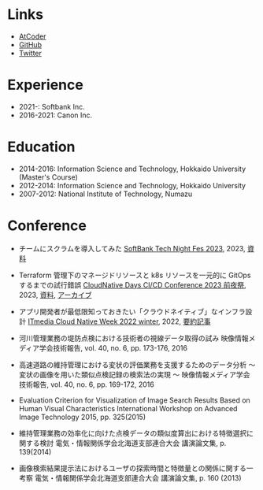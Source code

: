 # Links
- [AtCoder](https://atcoder.jp/users/uya116)
- [GitHub](https://github.com/uya116)
- [Twitter](https://twitter.com/_uya116)

# Experience
- 2021-: Softbank Inc.
- 2016-2021: Canon Inc.

# Education
- 2014-2016: Information Science and Technology, Hokkaido University (Master's Course)
- 2012-2014: Information Science and Technology, Hokkaido University
- 2007-2012: National Institute of Technology, Numazu

# Conference

- チームにスクラムを導入してみた
[SoftBank Tech Night Fes 2023](https://www.softbank.jp/biz/events/tech-night-fes-2023/t06r/), 2023, [資料](https://speakerdeck.com/sbtechnight/timunisukuramuwodao-ru-sitemita)

- Terraform 管理下のマネージドリソースと k8s リソースを一元的に GitOps するまでの試行錯誤
[CloudNative Days CI/CD Conference 2023 前夜祭](https://cloudnativedays.connpass.com/event/274402/), 2023, [資料](https://speakerdeck.com/uya116/terraformguan-li-xia-nomanezidorisosutok8srisosuwo-yuan-de-nigitopssurumadenoshi-xing-cuo-wu), [アーカイブ](https://www.youtube.com/watch?v=At3DU-is6dc&ab_channel=CloudNativeDays)

- アプリ開発者が最低限知っておきたい「クラウドネイティブ」なインフラ設計
[ITmedia Cloud Native Week 2022 winter](https://enq.itmedia.co.jp/on24u/form/cnw2212), 2022, [要約記事](https://www.softbank.jp/biz/blog/cloud-technology/articles/202212/cloud-native-cnap/)

- 河川管理業務の堤防点検における技術者の視線データ取得の試み
映像情報メディア学会技術報告, vol. 40, no. 6, pp. 173-176, 2016

- 高速道路の維持管理における変状の評価業務を支援するためのデータ分析 ～ 変状の画像を用いた類似点検記録の検索法の実現 ～
映像情報メディア学会技術報告, vol. 40, no. 6, pp. 169-172, 2016

- Evaluation Criterion for Visualization of Image Search Results Based on Human Visual Characteristics
International Workshop on Advanced Image Technology 2015, pp. 325(2015)

- 維持管理業務の効率化に向けた点検データの類似度算出における特徴選択に関する検討
電気・情報関係学会北海道支部連合大会 講演論文集, p. 139(2014)

- 画像検索結果提示法におけるユーザの探索時間と特徴量との関係に関する一考察
電気・情報関係学会北海道支部連合大会 講演論文集, p. 160 (2013)